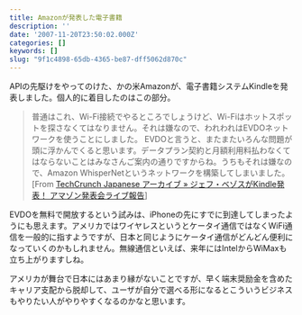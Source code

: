 ```yaml
---
title: Amazonが発表した電子書籍
description: ''
date: '2007-11-20T23:50:02.000Z'
categories: []
keywords: []
slug: "9f1c4898-65db-4365-be87-dff5062d870c"
---
```

APIの先駆けをやってのけた、かの米Amazonが、電子書籍システムKindleを発表しました。個人的に着目したのはこの部分。

> 普通はこれ、Wi-Fi接続でやるところでしょうけど、Wi-Fiはホットスポットを探さなくてはなりません。それは嫌なので、われわれはEVDOネットワークを使うことにしました。 EVDOと言うと、またまたいろんな問題が頭に浮かんでくると思います。データプラン契約と月額利用料払わなくてはならないことはみなさんご案内の通りですからね。うちもそれは嫌なので、Amazon WhisperNetというネットワークを構築してしまいました。 \[From [TechCrunch Japanese アーカイブ » ジェフ・ベゾスがKindle発表！ アマゾン発表会ライブ報告](http://jp.techcrunch.com/archives/liveblogging-the-amazon-kindle-e-reader-show-with-jeff-bezos/)\]

EVDOを無料で開放するという試みは、iPhoneの先にすでに到達してしまったようにも思えます。アメリカではワイヤレスというとケータイ通信ではなくWiFi通信を一般的に指すようですが、日本と同じようにケータイ通信がどんどん便利になっていくのかもしれません。無線通信といえば、来年にはIntelからWiMaxも立ち上がりますしね。

アメリカが舞台で日本にはあまり縁がないことですが、早く端末奨励金を含めたキャリア支配から脱却して、ユーザが自分で選べる形になるとこういうビジネスもやりたい人がやりやすくなるのかなと思います。